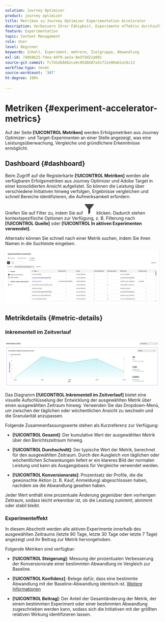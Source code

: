 ```yaml
---
solution: Journey Optimizer
product: journey optimizer
title: Metriken zu Journey Optimizer Experimentation Accelerator
description: Verbessern Ihrer Fähigkeit, Experimente effektiv durchzuführen und Erkenntnisse zu gewinnen
feature: Experimentation
topic: Content Management
role: User
level: Beginner
keywords: Inhalt, Experiment, mehrere, Zielgruppe, Abwandlung
exl-id: 74868625-f4ea-44f9-ae2a-8e5fdd22a081
source-git-commit: fc741db8db2ca9c05dbb87a41712e90a62a18c13
workflow-type: tm+mt
source-wordcount: '347'
ht-degree: 100%

---
```


# Metriken {#experiment-accelerator-metrics}

Auf der Seite **[!UICONTROL Metriken]** werden Erfolgsmetriken aus Journey Optimizer- und Target-Experimenten an einer Stelle angezeigt, was eine Leistungsüberwachung, Vergleiche und gründlichere Erkenntnisse ermöglicht.

## Dashboard {#dashboard}

Beim Zugriff auf die Registerkarte **[!UICONTROL Metriken]** werden alle verfügbaren Erfolgsmetriken aus Journey Optimizer und Adobe Target in einer konsolidierten Ansicht aufgelistet. So können die Leistung über verschiedene Initiativen hinweg verfolgen, Ergebnisse vergleichen und schnell Bereiche identifizieren, die Aufmerksamkeit erfordern.

Greifen Sie auf Filter zu, indem Sie auf ![](assets/do-not-localize/Smock_Filter_18_N.svg) klicken. Dadurch stehen kontextspezifische Optionen zur Verfügung, z. B. Filterung nach **[!UICONTROL Quelle]** oder **[!UICONTROL In aktiven Experimenten verwendet]**.

Alternativ können Sie schnell nach einer Metrik suchen, indem Sie ihren Namen in die Suchleiste eingeben.

![](assets/experiment-monitor-metrics.png)

## Metrikdetails {#metric-details}

### Inkrementell im Zeitverlauf

![](assets/experiment-monitor-metrics-2.png)

Das Diagramm **[!UICONTROL Inkrementell im Zeitverlauf]** bietet eine visuelle Aufschlüsselung der Entwicklung der ausgewählten Metrik über einen ausgewählten Zeitraum hinweg. Verwenden Sie das Dropdown-Menü, um zwischen der täglichen oder wöchentlichen Ansicht zu wechseln und die Granularität anzupassen.

Folgende Zusammenfassungswerte stehen als Kurzreferenz zur Verfügung:

* **[!UICONTROL Gesamt]**: Der kumulative Wert der ausgewählten Metrik über den Berichtszeitraum hinweg.

* **[!UICONTROL Durchschnitt]**: Der typische Wert der Metrik, berechnet für den ausgewählten Zeitraum. Durch den Ausgleich von täglichen oder wöchentlichen Schwankungen liefert er ein klareres Bild der normalen Leistung und kann als Ausgangsbasis für Vergleiche verwendet werden.

* **[!UICONTROL Konversionsrate]**: Prozentsatz der Profile, die die gewünschte Aktion (z. B. Kauf, Anmeldung) abgeschlossen haben, nachdem sie die Abwandlung gesehen haben.

Jeder Wert enthält eine prozentuale Änderung gegenüber dem vorherigen Zeitraum, sodass leicht erkennbar ist, ob die Leistung zunimmt, abnimmt oder stabil bleibt.

### Experimenteffekt

In diesem Abschnitt werden alle aktiven Experimente innerhalb des ausgewählten Zeitraums (letzte 90 Tage, letzte 30 Tage oder letzte 7 Tage) angezeigt und ihr Beitrag zur Metrik hervorgehoben.

Folgende Metriken sind verfügbar:

* **[!UICONTROL Steigerung]**: Messung der prozentualen Verbesserung der Konversionsrate einer bestimmten Abwandlung im Vergleich zur Baseline.

* **[!UICONTROL Konfidenz]**: Belege dafür, dass eine bestimmte Abwandlung mit der Baseline-Abwandlung identisch ist. [Weitere Informationen](../content-management/experiment-calculations.md#understand-confidence)

* **[!UICONTROL Beitrag]**: Der Anteil der Gesamtänderung der Metrik, der einem bestimmten Experiment oder einer bestimmten Abwandlung zugeschrieben werden kann, sodass sich die Initiativen mit der größten relativen Wirkung identifizieren lassen.

